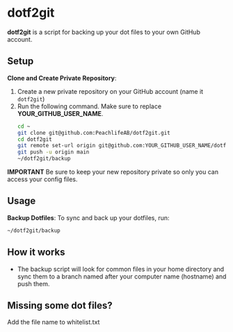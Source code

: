 # dotf2git

**dotf2git** is a script for backing up your dot files to your own GitHub account.

## Setup

**Clone and Create Private Repository**:
1. Create a new private repository on your GitHub account (name it `dotf2git`)
2. Run the following command. Make sure to replace **YOUR_GITHUB_USER_NAME**.
    ```bash
    cd ~
    git clone git@github.com:PeachlifeAB/dotf2git.git
    cd dotf2git
    git remote set-url origin git@github.com:YOUR_GITHUB_USER_NAME/dotf2git.git
    git push -u origin main
    ~/dotf2git/backup
    ```
    
**IMPORTANT** Be sure to keep your new repository private so only you can access your config files.

## Usage

**Backup Dotfiles**: To sync and back up your dotfiles, run:
```bash
~/dotf2git/backup
```

## How it works
- The backup script will look for common files in your home directory and sync them to a branch named after your computer name (hostname) and push them.

## Missing some dot files?
Add the file name to whitelist.txt
